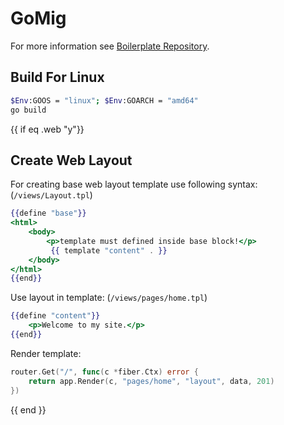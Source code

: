 # GoMig

For more information see [Boilerplate Repository](github.com/gomig/boilerplate).

## Build For Linux

```bash
$Env:GOOS = "linux"; $Env:GOARCH = "amd64"
go build
```

{{ if eq .web "y"}}
## Create Web Layout

For creating base web layout template use following syntax: (`/views/Layout.tpl`)

```handlebars
{{define "base"}}
<html>
    <body>
        <p>template must defined inside base block!</p>
         {{ template "content" . }}
    </body>
</html>
{{end}}
```

Use layout in template: (`/views/pages/home.tpl`)

```handlebars
{{define "content"}}
    <p>Welcome to my site.</p>
{{end}}
```

Render template:

```go
router.Get("/", func(c *fiber.Ctx) error {
    return app.Render(c, "pages/home", "layout", data, 201)
})
```
{{ end }}
